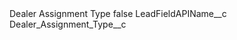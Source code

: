 <?xml version="1.0" encoding="UTF-8"?>
<CustomMetadata xmlns="http://soap.sforce.com/2006/04/metadata" xmlns:xsi="http://www.w3.org/2001/XMLSchema-instance" xmlns:xsd="http://www.w3.org/2001/XMLSchema">
    <label>Dealer Assignment Type</label>
    <protected>false</protected>
    <values>
        <field>LeadFieldAPIName__c</field>
        <value xsi:type="xsd:string">Dealer_Assignment_Type__c</value>
    </values>
</CustomMetadata>
